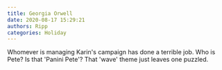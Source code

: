 ```yaml
---
title: Georgia Orwell
date: 2020-08-17 15:29:21
authors: Ripp
categories: Holiday
---
```


 Whomever is managing Karin's campaign has done a terrible job.  Who is Pete?  Is that 'Panini Pete'?  That 'wave' theme just leaves one puzzled.